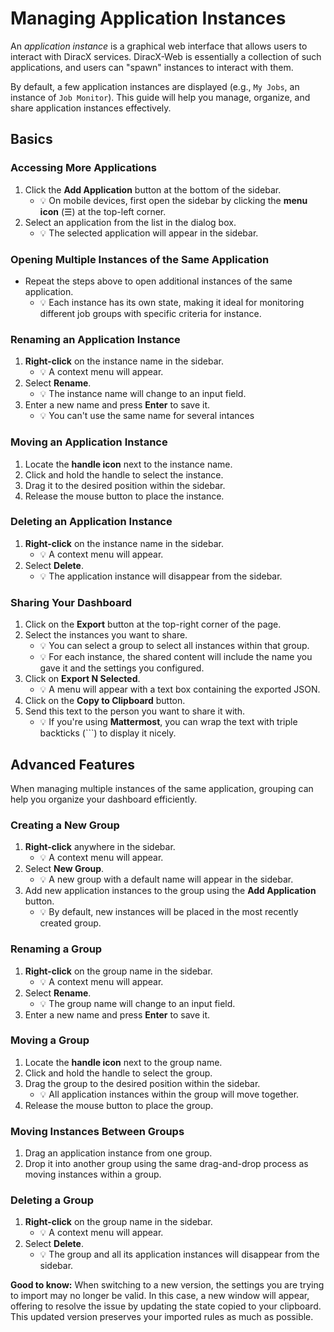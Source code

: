 # Managing Application Instances

An *application instance* is a graphical web interface that allows users to interact with DiracX services. DiracX-Web is essentially a collection of such applications, and users can "spawn" instances to interact with them.

By default, a few application instances are displayed (e.g., `My Jobs`, an instance of `Job Monitor`). This guide will help you manage, organize, and share application instances effectively.

## Basics

### Accessing More Applications

1. Click the **Add Application** button at the bottom of the sidebar.
   - :bulb: On mobile devices, first open the sidebar by clicking the **menu icon** (☰) at the top-left corner.
2. Select an application from the list in the dialog box.
   - :bulb: The selected application will appear in the sidebar.

### Opening Multiple Instances of the Same Application

- Repeat the steps above to open additional instances of the same application.
  - :bulb: Each instance has its own state, making it ideal for monitoring different job groups with specific criteria for instance.

### Renaming an Application Instance

1. **Right-click** on the instance name in the sidebar.
   - :bulb: A context menu will appear.
2. Select **Rename**.
   - :bulb: The instance name will change to an input field.
3. Enter a new name and press **Enter** to save it.
   - :bulb: You can't use the same name for several intances

### Moving an Application Instance

1. Locate the **handle icon** next to the instance name.
2. Click and hold the handle to select the instance.
3. Drag it to the desired position within the sidebar.
4. Release the mouse button to place the instance.

### Deleting an Application Instance

1. **Right-click** on the instance name in the sidebar.
   - :bulb: A context menu will appear.
2. Select **Delete**.
   - :bulb: The application instance will disappear from the sidebar.

### Sharing Your Dashboard

1. Click on the **Export** button at the top-right corner of the page.
2. Select the instances you want to share.
   - :bulb: You can select a group to select all instances within that group.
   - :bulb: For each instance, the shared content will include the name you gave it and the settings you configured.
3. Click on **Export N Selected**.
   - :bulb: A menu will appear with a text box containing the exported JSON.
4. Click on the **Copy to Clipboard** button.
5. Send this text to the person you want to share it with.
   - :bulb: If you're using **Mattermost**, you can wrap the text with triple backticks (```) to display it nicely.


## Advanced Features

When managing multiple instances of the same application, grouping can help you organize your dashboard efficiently.

### Creating a New Group

1. **Right-click** anywhere in the sidebar.
   - :bulb: A context menu will appear.
2. Select **New Group**.
   - :bulb: A new group with a default name will appear in the sidebar.
3. Add new application instances to the group using the **Add Application** button.
   - :bulb: By default, new instances will be placed in the most recently created group.

### Renaming a Group

1. **Right-click** on the group name in the sidebar.
   - :bulb: A context menu will appear.
2. Select **Rename**.
   - :bulb: The group name will change to an input field.
3. Enter a new name and press **Enter** to save it.

### Moving a Group

1. Locate the **handle icon** next to the group name.
2. Click and hold the handle to select the group.
3. Drag the group to the desired position within the sidebar.
   - :bulb: All application instances within the group will move together.
4. Release the mouse button to place the group.

### Moving Instances Between Groups

1. Drag an application instance from one group.
2. Drop it into another group using the same drag-and-drop process as moving instances within a group.

### Deleting a Group

1. **Right-click** on the group name in the sidebar.
   - :bulb: A context menu will appear.
2. Select **Delete**.
   - :bulb: The group and all its application instances will disappear from the sidebar.

**Good to know:** When switching to a new version, the settings you are trying to import may no longer be valid. In this case, a new window will appear, offering to resolve the issue by updating the state copied to your clipboard. This updated version preserves your imported rules as much as possible. 
